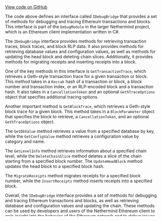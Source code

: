 [View code on GitHub](https://github.com/nethermindeth/nethermind/Nethermind.JsonRpc/Modules/DebugModule/IDebugBridge.cs)

The code above defines an interface called `IDebugBridge` that provides a set of methods for debugging and tracing Ethereum transactions and blocks. This interface is part of the `DebugModule` in the larger Nethermind project, which is an Ethereum client implementation written in C#.

The `IDebugBridge` interface provides methods for retrieving transaction traces, block traces, and block RLP data. It also provides methods for retrieving database values and configuration values, as well as methods for updating the head block and deleting chain slices. Additionally, it provides methods for migrating receipts and inserting receipts into a block.

One of the key methods in this interface is `GetTransactionTrace`, which retrieves a Geth-style transaction trace for a given transaction or block. This method takes in a `Keccak` hash of a transaction or block, a block number and transaction index, or an RLP-encoded block and a transaction hash. It also takes in a `CancellationToken` and an optional `GethTraceOptions` object that specifies additional tracing options.

Another important method is `GetBlockTrace`, which retrieves a Geth-style block trace for a given block. This method takes in a `BlockParameter` object that specifies the block to retrieve, a `CancellationToken`, and an optional `GethTraceOptions` object.

The `GetDbValue` method retrieves a value from a specified database by key, while the `GetConfigValue` method retrieves a configuration value by category and name.

The `GetLevelInfo` method retrieves information about a specified chain level, while the `DeleteChainSlice` method deletes a slice of the chain starting from a specified block number. The `UpdateHeadBlock` method updates the head block to a specified block hash.

The `MigrateReceipts` method migrates receipts for a specified block number, while the `InsertReceipts` method inserts receipts into a specified block.

Overall, the `IDebugBridge` interface provides a set of methods for debugging and tracing Ethereum transactions and blocks, as well as retrieving database and configuration values and updating the chain. These methods can be used by developers and users of the Nethermind Ethereum client to gain insight into the behavior of the Ethereum network and to debug issues with transactions and blocks.
## Questions: 
 1. What is the purpose of this code file?
    - This code file defines an interface called `IDebugBridge` which contains methods for retrieving transaction and block traces, block RLP data, database values, and other debugging information from the Nethermind blockchain node.

2. What external dependencies does this code have?
    - This code file imports several namespaces from other parts of the Nethermind project, including `Nethermind.Blockchain.Find`, `Nethermind.Core`, `Nethermind.Core.Crypto`, `Nethermind.Evm.Tracing.GethStyle`, `Nethermind.Serialization.Rlp`, and `Nethermind.Synchronization.Reporting`.

3. What are some potential use cases for this interface?
    - This interface could be used by developers or operators of the Nethermind node to debug issues with transaction or block processing, to extract data from the blockchain for analysis or reporting purposes, or to perform other administrative tasks such as updating the head block or deleting old chain slices.